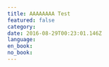 ```yaml
---
title: AAAAAAAA Test
featured: false
category:
date: 2016-08-29T00:23:01.146Z
language:
en_book:
no_book:
---
```

